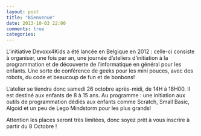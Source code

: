 ```yaml
---
layout: post
title: "Bienvenue"
date: 2013-10-03 22:00
comments: true
categories: 
---
```


L’initiative Devoxx4Kids a été lancée en Belgique en 2012 : celle-ci consiste à organiser, une fois par an, une journée d’ateliers d’initiation à la programmation et de découverte de l’informatique en général pour les enfants. Une sorte de conférence de geeks pour les mini pouces, avec des robots, du code et beaucoup de fun et de bonbons!

L’atelier se tiendra donc samedi 26 octobre après-midi, de 14H à 18H00. Il est destiné aux enfants de 8 à 15 ans. Au programme : une initiation aux outils de programmation dédiés aux enfants comme Scratch, Small Basic, Algoid et un peu de Lego Mindstorm pour les plus grands!

Attention les places seront très limitées, donc soyez prêt à vous inscrire à partir du 8 Octobre !